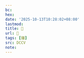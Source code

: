 ```yaml
---
bc:
hex:
date: '2025-10-13T10:28:02+08:00'
lastmod:
title: 􂉟
url: 􂉟
tags: [鍾]
src: DCCV
note:
---
```

